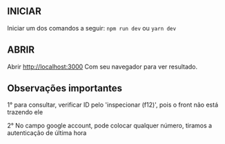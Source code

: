 ## INICIAR

Iniciar um dos comandos a seguir:
`npm run dev`
 ou
`yarn dev`

## ABRIR


Abrir [http://localhost:3000](http://localhost:3000) Com seu navegador para ver resultado.

## Observações importantes
1° para consultar, verificar ID pelo 'inspecionar (f12)', pois o front não está trazendo ele

2° No campo google account, pode colocar qualquer número, tiramos a autenticação de última hora

